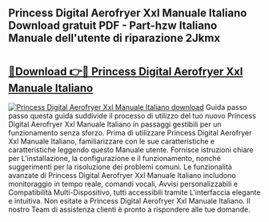 ## Princess Digital Aerofryer Xxl Manuale Italiano Download gratuit PDF - Part-hzw Italiano Manuale dell'utente di riparazione 2Jkmx

# <h2><a href="http://dfa5j5.blite.top/?on=Princess+Digital+Aerofryer+Xxl+Manuale+Italiano">🔗Download 👉🔴 Princess Digital Aerofryer Xxl Manuale Italiano</a></h2>

[![Princess Digital Aerofryer Xxl Manuale Italiano download](https://i.imgur.com/lujVjoI.png)](http://dfa5j5.blite.top/?on=Princess+Digital+Aerofryer+Xxl+Manuale+Italiano)
Guida passo passo questa guida suddivide il processo di utilizzo del tuo nuovo Princess Digital Aerofryer Xxl Manuale Italiano in passaggi gestibili per un funzionamento senza sforzo. Prima di utilizzare Princess Digital Aerofryer Xxl Manuale Italiano, familiarizzare con le sue caratteristiche e caratteristiche leggendo questo Manuale utente. Fornisce istruzioni chiare per L'installazione, la configurazione e il funzionamento, nonché suggerimenti per la risoluzione dei problemi comuni. Le funzionalità avanzate di Princess Digital Aerofryer Xxl Manuale Italiano includono monitoraggio in tempo reale, comandi vocali, Avvisi personalizzabili e Compatibilità Multi-Dispositivo, tutti accessibili tramite L'interfaccia elegante e intuitiva. Non esitate a Princess Digital Aerofryer Xxl Manuale Italiano. Il nostro Team di assistenza clienti è pronto a rispondere alle tue domande.
